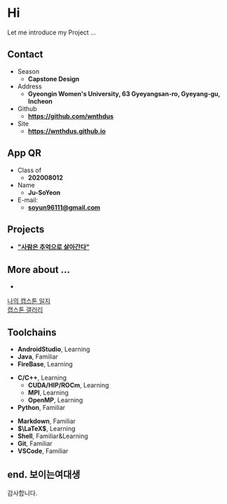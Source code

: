 # Hi 

Let me introduce my Project ...

<!-- .slide -->

## Contact

- Season
  - **Capstone Design**
- Address
  - **Gyeongin Women's University, 63 Gyeyangsan-ro, Gyeyang-gu, Incheon**
- Github
  - **https://github.com/wnthdus**
- Site
  - **<https://wnthdus.github.io>**
  
  
<!-- .slide -->

## App QR
  

<!-- .slide vertical=true -->

- Class of
  - **202008012**
- Name
  - **Ju-SoYeon**
- E-mail:
  - **[soyun96111@gmail.com](mailto:soyun96111@gmail.com)**

<!-- .slide -->

## Projects

<!-- .slide vertical=true -->

 - **<a href="/2022/10/23/LiveByMemories/">"사람은 추억으로 살아간다"</a>**


<!-- .slide vertical=true -->

## More about ...

-
<a href="/2022/10/01/MyCapstoneDiary/">나의 캡스톤 일지</a><br>
<a href="/2022/10/20/MyCapstoneGallery/">캡스톤 갤러리</a>

<!-- .slide -->

## Toolchains

<!-- .slide vertical=true -->

- **AndroidStudio**, Learning
- **Java**, Familiar
- **FireBase**, Learning

<!-- .slide vertical=true -->

- **C/C++**, Learning
  - **CUDA/HIP/ROCm**, Learning
  - **MPI**, Learning
  - **OpenMP**, Learning
- **Python**, Familiar

<!-- .slide vertical=true -->

- **Markdown**, Familiar
- **$\LaTeX$**, Learning
- **Shell**, Familiar&Learning
- **Git**, Familiar
- **VSCode**, Familiar

<!-- .slide vertical=true -->

## end. 보이는여대생
감사합니다.

